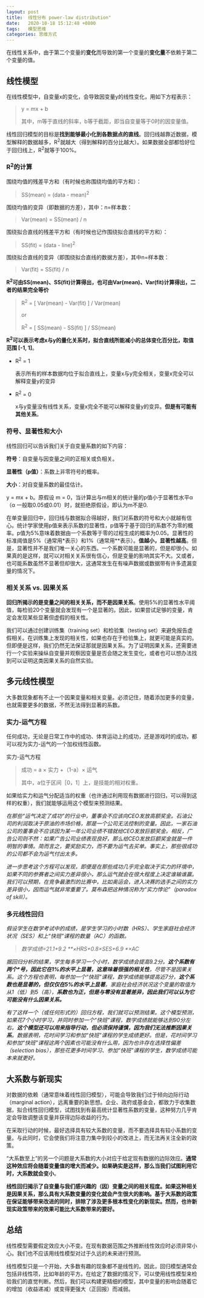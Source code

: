 ```yaml
---
layout: post
title:  线性分布 power-law distribution"
date:   2020-10-18 15:12:48 +0800
tags:   模型思维
categories: 思维方式
---
```


在线性关系中，由于第二个变量的**变化**而导致的第一个变量的**变化量**不依赖于第二个变量的值。

##  线性模型

在线性模型中，自变量x的变化，会导致因变量y的线性变化，用如下方程表示：

> y = mx + b
>
> 其中，m等于直线的斜率，b等于截距，即当自变量等于0时的因变量值。

线性回归模型的目标是**找到能够最小化到各数据点的直线**。回归线越靠近数据，模型解释的数据越多，R<sup>2</sup>就越大（得到解释的百分比越大）。如果数据全部都恰好位于回归线上，R<sup>2</sup>就等于100%。

### R<sup>2</sup>的计算

围绕均值的残差平方和（有时候也称围绕均值的平方和）：

> SS(mean) = (data - mean)<sup>2</sup>

围绕均值的变异（即数据的方差），其中：n=样本数：

> Var(mean) = SS(mean) / n

围绕拟合直线的残差平方和（有时候也记作围绕拟合直线的平方和）：

> SS(fit) =  (data - line)<sup>2</sup>

围绕拟合直线的变异（即围绕拟合直线的数据方差），其中n=样本数：

> Var(fit) = SS(fit) / n

**R<sup>2</sup>可由SS(mean)、SS(fit)计算得出，也可由Var(mean)、Var(fit)计算得出，二者的结果完全等价**

> R<sup>2</sup> = [ Var(mean) - Var(fit) ] / Var(mean)
> 
> or
> 
> R<sup>2</sup> = [ SS(mean) - SS(fit) ] / SS(mean)

**R<sup>2</sup>可以表示考虑x与y的量化关系时，拟合直线所能减小的总体变化百分比，取值范围 [-1, 1]**。

+  R<sup>2</sup> = 1
  
   表示所有的样本数据均位于拟合直线上，变量x与y完全相关，变量x完全可以解释变量y的变异

+ R<sup>2</sup> = 0
    
   x与y变量没有线性关系，变量x完全不能可以解释变量y的变异。**但是有可能有其他关系**。



### 符号、显著性和大小

线性回归可以告诉我们关于自变量系数的如下内容：

**符号**：自变量与因变量之间的正相关或负相关。

**显著性（p值）**：系数上非零符号的概率。

**大小**：对自变量系数的最佳估计。

y = mx + b。原假设 m = 0，当计算出与m相关的统计量的p值小于显著性水平α（α 一般取0.05或0.01）时，就拒绝原假设，即认为m不是0.

在单变量回归中，回归线与数据拟合得越好，我们对系数的符号和大小就越有信心。统计学家使用p值来表示系数的显著性，p值等于基于回归的系数不为零的概率。p值为5%意味着数据由一个系数等于零的过程生成的概率为0.05。显著性的标准阈值是5%（通常用*表示）和1%（通常用**表示）。**值越小，显著性越高**。但是，显著性并不是我们唯一关心的东西。一个系数可能是显著的，但是却很小。如果真的是这样，就可以对相关关系很有信心，但是变量的影响其实不大。又或者，也可能系数虽然不显著但却很大，这通常发生在有噪声数据或数据带有许多遗漏变量的情况下。

### 相关关系 vs. 因果关系

**回归所揭示的是变量之间的相关关系，而不是因果关系**。使用5%的显著性水平阈值，每检验20个变量就会发现有一个是显著的。因此，如果尝试足够的变量，肯定会发现某些显著但虚假的相关性。

我们可以通过创建训练集（training set）和检验集（testing set）来避免报告虚假相关。在训练集上发现的相关性，如果也存在于检验集上，就更可能是真实的。但即便是这样，我们仍然无法保证那就是因果关系。为了证明因果关系，还需要进行一个实验来操纵自变量并观察因变量是否会随之发生变化，或者也可以想办法找到可以证明这类因果关系的自然实验。

## 多元线性模型

大多数现象都有不止一个因果变量和相关变量。必须记住，随着添加更多的变量，也就需要更多的数据，不然无法得到显著的系数。

### 实力-运气方程

任何成功，无论是日常工作中的成功、体育运动上的成功，还是游戏时的成功，都可以视为实力-运气的一个加权线性函数。

实力-运气方程

> 成功 = a × 实力 +（1-a）× 运气
>
> 其中，a位于区间［0，1］上，是技能的相对权重。

如果给实力和运气分配适当的权重（也许通过利用现有数据进行回归，可以得到这样的权重），我们就能够运用这个模型来预测结果。

<i>

在那些“运气决定了成功”的行业中，董事会不应该向CEO发放高额奖金。石油公司的利润取决于原油的市场价格，那是一个公司无法控制的变量。因此，一家石油公司的董事会不应该因为某一年公司业绩不错就给CEO发放巨额奖金。相反，广告公司则不然：如果广告公司业绩表现良好，那么给CEO发放巨额奖金就是一件明智的事情。简而言之，要奖励实力，而不要为运气去买单。事实上，那些很成功的公司都不会为运气付出太多。

进一步思考这个方程可以发现，即便是在那些成功几乎完全取决于实力的环境中，如果不同的参赛者之间实力差异很小，那么运气就会在很大程度上决定谁输谁赢。我们可以预期，在竞争最激烈的比赛中，比如奥运会，进入决赛的选手之间的实力差异很小，因而运气就非常重要了。莫布森把这种情况称为“实力悖论”（paradox of skill）。

</i>

### 多元线性回归

<i>

假设学生在数学考试中的成绩，是学生学习的小时数（HRS）、学生家庭社会经济状况（SES）和上“快班”课程的数量（AC）的函数。

> 数学成绩=21.1+9.2 **×HRS+0.8×SES+6.9 *×AC

据回归分析的结果，学生每多学习一个小时，数学成绩会提高9.2分。**这个系数有两个*号，因此它在1%的水平上显著，这意味着很强的相关性**，尽管不是因果关系。这个方程也表明，每参加一个“快班”课程，数学成绩能够提高近7分，**这个系数也是显著的，但仅仅在5%的水平上显著**。家庭社会经济状况这个变量的取值为从1（低）到5（高），**系数也为正，但是与零没有显著差异，因此我们可以认为它可能没有什么因果关系。**

有了这样一个（或任何形式的）回归方程，我们就可以预测结果。这个模型预测，如果花7个小时学习，并同时参加一个“快班”课程，数学成绩就能够达到90分左右。**这个模型还可以用来指导行动，但必须保持谨慎，因为我们无法推断因果关系**。数据表明，花时间学习和参加“快班”课程的学生成绩更好。但是，花时间学习和参加“快班”课程这两个因素也可能没有什么用，因为也许存在选择性偏差（selection bias），那些花更多时间学习、参加“快班”课程的学生，数学成绩可能本来就更好。

</i>

## 大系数与新现实

对数据的依赖（通常意味着线性回归模型），可能会导致我们过于倾向边际行动（marginal action），远离重要的新思想。企业、政府或基金会，都致力于收集数据，拟合线性回归模型，试图找到有最高统计显著性系数的变量，这种努力几乎肯定会导致调整该变量并获得边际收益的行为。

在采取行动的时候，最好选择具有较大系数的变量，而不要选择具有较小系数的变量。与此同时，它会使我们将注意力集中到较小的改进上，而无法再关注全新的政策。

“大系数至上”的另一个问题是大系数的大小对应于给定现有数据的边际效应。**通常这种效应将会随着变量值的增大而减少。如果确实是这样，那么当我们试图利用它时，大系数就会变小**。

**线性回归揭示了自变量与我们感兴趣的（因）变量之间的相关程度。如果这种相关是因果关系，那么具有大系数变量的变化就会产生很大的影响。基于大系数的政策在保证能够带来改进的同时，排除了涉及更多根本性变化的新现实。然而，也许新现实政策带来的效果可能比大系数带来的要好。**

## 总结

线性模型需要假定效应大小不变。在现有数据范围之外推断线性效应时必须非常小心。我们也不应该用线性模型对过于久远的未来进行预测。

线性模型只是一个开始，大多数有趣的现象都不是线性的。因此，回归模型通常会包括非线性项，比如年龄的平方。在给定了数据的情况下，可以使用线性模型来检验我们的直觉判断。然后，我们可以构建更精细的模型，其中变量的影响会随着它的增加（收益递减）或变得更强大（正回报）而减弱。

